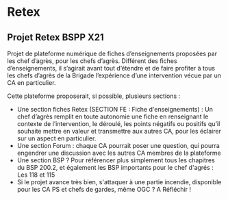 # Retex
## Projet Retex BSPP X21




Projet de plateforme numérique de fiches d’enseignements proposées par les chef d’agrès, pour les chefs d’agrès. Différent des fiches d’enseignements, il s’agirait avant tout d’étendre et de faire profiter à tous les chefs d’agrès de la Brigade l’expérience d’une intervention vécue par un CA en particulier. 


Cette plateforme proposerait, si possible, plusieurs sections : 
-	Une section fiches Retex (SECTION FE : Fiche d'enseignements) : Un chef d’agrès remplit en toute autonomie une fiche en renseignant le contexte de l’intervention, le déroulé, les points négatifs ou positifs qu’il souhaite mettre en valeur et transmettre aux autres CA, pour les éclairer sur un aspect en particulier. 
-	Une section Forum : chaque CA pourrait poser une question, qui pourra engendrer une discussion avec les autres CA membres de la plateforme
-	Une section BSP ? Pour référencer plus simplement tous les chapitres du BSP 200.2, et également les BSP importants pour le chef d'agrés : Les 118 et 115
-	Si le projet avance très bien, s'attaquer à une partie incendie, disponible pour les CA PS et chefs de gardes, même OGC ? A Réfléchir ! 




